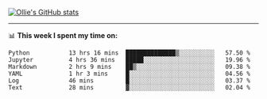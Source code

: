 <!--
**icedpanda/icedpanda** is a ✨ _special_ ✨ repository because its `README.md` (this file) appears on your GitHub profile.

Here are some ideas to get you started:

- 🔭 I’m currently working on ...
- 🌱 I’m currently learning ...
- 👯 I’m looking to collaborate on ...
- 🤔 I’m looking for help with ...
- 💬 Ask me about ...
- 📫 How to reach me: ...
- 😄 Pronouns: ...
- ⚡ Fun fact: ...
-->
[![Ollie's GitHub stats](https://github-readme-stats-icedpanda.vercel.app/api?username=icedpanda&count_private=true&show_icons=true)](https://github.com/icedpanda)

---
📊 **This week I spent my time on:**
<!--START_SECTION:waka-->

```text
Python           13 hrs 16 mins  ██████████████▒░░░░░░░░░░   57.50 %
Jupyter          4 hrs 36 mins   █████░░░░░░░░░░░░░░░░░░░░   19.96 %
Markdown         2 hrs 9 mins    ██▒░░░░░░░░░░░░░░░░░░░░░░   09.38 %
YAML             1 hr 3 mins     █░░░░░░░░░░░░░░░░░░░░░░░░   04.56 %
Log              46 mins         █░░░░░░░░░░░░░░░░░░░░░░░░   03.37 %
Text             28 mins         ▓░░░░░░░░░░░░░░░░░░░░░░░░   02.04 %
```

<!--END_SECTION:waka-->
